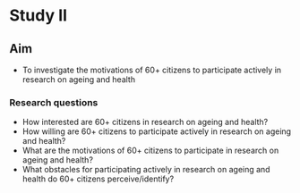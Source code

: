# Study II

## Aim

* To investigate the motivations of 60+ citizens to participate actively in research on ageing and health

### Research questions
* How interested are 60+ citizens in research on ageing and health?
* How willing are 60+ citizens to participate actively in research on ageing and health?
* What are the motivations of 60+ citizens to participate in research on ageing and health?
* What obstacles for participating actively in research on ageing and health do 60+ citizens perceive/identify?
